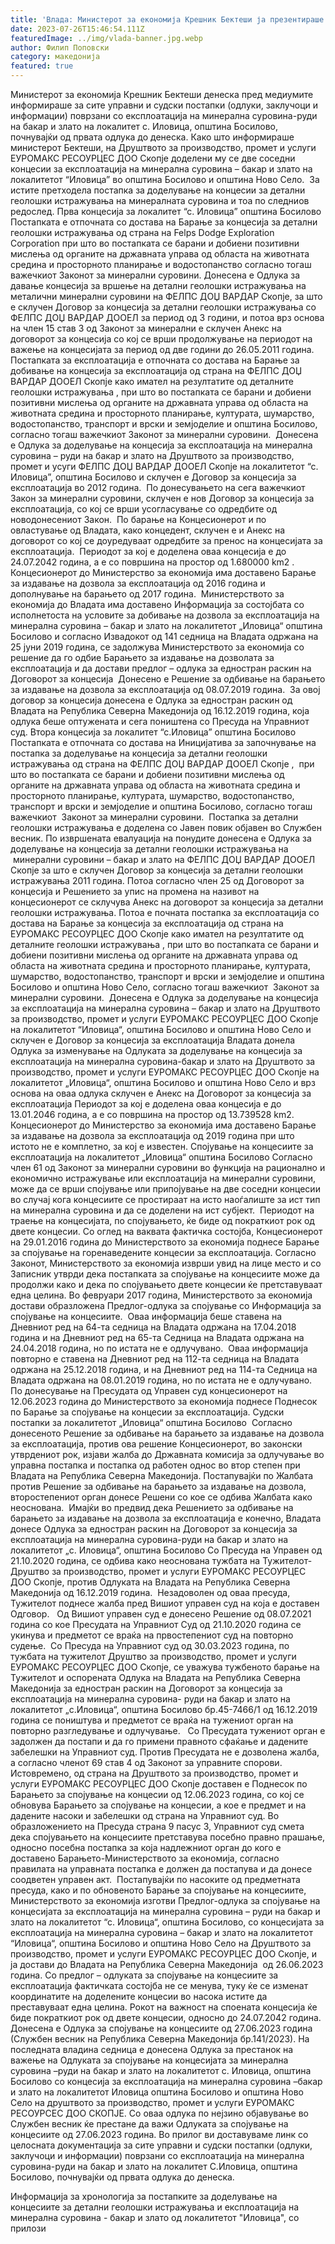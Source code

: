 ```yaml
---
title: 'Влада: Министерот за економија Крешник Бектеши ја презентираше целокупната документација за сите управни и судски постапки поврзани со доделување на концесиите за рудникот Иловица - 26 ЈУЛИ 2023'
date: 2023-07-26T15:46:54.111Z
featuredImage: ../img/vlada-banner.jpg.webp
author: Филип Поповски
category: македонија
featured: true
---
```

Министерот за економија Крешник Бектеши денеска пред медиумите информираше за сите управни и судски постапки (одлуки, заклучоци и информации) поврзани со експлоатација на минерална суровина-руди на бакар и злато на локалитет с. Иловица, општина Босилово, почнувајќи од првата одлука до денеска.
Како што информираше министерот Бектеши, на Друштвото за производство, промет и услуги ЕУРОМАКС РЕСОУРЦЕС ДОО Скопје доделени му се две соседни концесии за експлоатација на минерална суровина – бакар и злато на локалитетот “Иловица” во општина Босилово и општина Ново Село. 
За истите претходела постапка за доделување на концесии за детални геолошки истражувања на минералната суровина и тоа по следниов редослед.
Прва концесија за локалитет “с. Иловица” општина Босилово 
Постапката е отпочната со достава на Барање за концесија за детални геолошки истражувања од страна на Felps Dodge Exploration Corporation при што во постапката се барани и добиени позитивни мислења од органите на државната управа од областа на животната средина и просторното планирање и водостопанство согласно тогаш важечкиот Законот за минерални суровини.
Донесена е Одлука за давање концесија за вршење на детални геолошки истражувања на металични минерални суровини на ФЕЛПС ДОЏ ВАРДАР Скопје, за што е склучен Договор за концесија за детални геолошки истражувања со ФЕЛПС ДОЏ ВАРДАР ДООЕЛ за период од 3 години, и потоа врз основа на член 15 став 3 од Законот за минерални е склучен Анекс на договорот за концесија со кој се врши продолжување на периодот на важење на концесијата за период од две години до 26.05.2011 година. 
Постапката за експлоатација е отпочната со достава на Барање за добивање на концесија за експлоатација од страна на ФЕЛПС ДОЏ ВАРДАР ДООЕЛ Скопје како имател на резултатите од деталните геолошки истражувања , при што во постапката се барани и добиени позитивни мислења од органите на државната управа од областа на животната средина и просторното планирање, културата, шумарство, водостопанство, транспорт и врски и земјоделие и општина Босилово, согласно тогаш важечкиот Законот за минерални суровини. 
Донесена е Одлука за доделување на концесија за експлоатација на минерална суровина – руди на бакар и злато на Друштвото за производство, промет и усуги ФЕЛПС ДОЏ ВАРДАР ДООЕЛ Скопје на локалитетот “с. Иловица”, општина Босилово и склучен е Договор за концесија за експлоатација во 2012 година. 
По донесувањето на сега важечкиот Закон за минерални суровини, склучен е нов Договор за концесија за експлоатација, со кој се врши усогласување со одредбите од новодонесениот Закон. 
По барање на Концесионерот и по овластување од Владата, како концедент, склучен е и Анекс на договорот со кој се доуредуваат одредбите за пренос на концесијата за експлоатација.  Периодот за кој е доделена оваа концесија е до 24.07.2042 година, а е со површина на простор од 1.680000 km2 . Концесионерот до Министерство за економија има доставено Барање за издавање на дозвола за експлоатација од 2016 година и дополнување на барањето од 2017 година. 
Министерството за економија до Владата има доставено Информација за состојбата со исполнетоста на условите за добивање на дозвола за експлоатација на минерална суровина – бакар и злато на локалитетот „Иловица“ општина Босилово и согласно Извадокот од 141 седница на Владата одржана на 25 јуни 2019 година, се задолжува Министерството за економија со решение да го одбие Барањето за издавање на дозволата за експлоатација и да достави предлог – одлука за едностран раскин на Договорот за концесија 
Донесено е Решение за одбивање на барањето за издавање на дозвола за експлоатација од 08.07.2019 година. 
За овој договор за концесија донесена е Одлука за едностран раскин од Владата на Република Северна Македонија од 16.12.2019 година, која одлука беше оптужената и сега поништена со Пресуда на Управниот суд.
Втора концесија за локалитет “с.Иловица” општина Босилово
Постапката е отпочната со достава на Иницијатива за започнување на постапка за доделување на концесија за детални геолошки истражувања од страна на ФЕЛПС ДОЏ ВАРДАР ДООЕЛ Скопје ,  при што во постапката се барани и добиени позитивни мислења од органите на државната управа од областа на животната средина и просторното планирање, културата, шумарство, водостопанство, транспорт и врски и земјоделие и општина Босилово, согласно тогаш важечкиот  Законот за минерални суровини. 
Постапка за детални геолошки истражувања е доделена со Јавен повик објавен во Службен весник.
По извршената евалуација на понудите донесена е Одлука за доделување на концесија за детални геолошки истражувања на  минерални суровини – бакар и злато на ФЕЛПС ДОЏ ВАРДАР ДООЕЛ Скопје за што е склучен Договор за концесија за детални геолошки истражувања 2011 година.
Потоа согласно член 25 од Договорот за концесија и Решението за упис на промена на називот на концесионерот се склучува Анекс на договорот за концесија за детални геолошки истражувања.
Потоа е почната постапка за експлоатација со достава на Барање за концесија за експлоатација од страна на ЕУРОМАКС РЕСОУРЦЕС ДОО Скопје како имател на резултатите од деталните геолошки истражувања , при што во постапката се барани и добиени позитивни мислења од органите на државната управа од областа на животната средина и просторното планирање, културата, шумарство, водостопанство, транспорт и врски и земјоделие и општина Босилово и општина Ново Село, согласно тогаш важечкиот  Законот за минерални суровини. 
Донесена е Одлука за доделување на концесија за експлоатација на минерална суровина – бакар и злато на Друштвото за производство, промет и услуги ЕУРОМАКС РЕСОУРЦЕС ДОО Скопје на локалитетот “Иловица“, општина Босилово и општина Ново Село и склучен е Договор за концесија за експлоатација Владата донела Одлука за изменување на Одлуката за доделување на концесија за експлоатација на минерална суровина-бакар и злато на Друштвото за производство, промет и услуги ЕУРОМАКС РЕСОУРЦЕС ДОО Скопје на локалитетот „Иловица“, општина Босилово и општина Ново Село и врз основа на оваа одлука склучен е Анекс на Договорот за концесија за експлоатација
Периодот за кој е доделена оваа концесија е до 13.01.2046 година, а е со површина на простор од 13.739528 km2. Концесионерот до Министерство за економија има доставено Барање за издавање на дозвола за експлоатација од 2019 година при што истото не е комплетно, за кој е известен.
Спојување на концесиите за експлоатација на локалитетот „Иловица“ општина Босилово
Согласно член 61 од Законот за минерални суровини во функција на рационално и економично истражување или експлоатација на минерални суровини, може да се врши спојување или припојување на две соседни концесии во случај кога концесиите се простираат на исто наоѓалиште за ист тип на минерална суровина и да се доделени на ист субјект. 
Периодот на траење на концесијата, по спојувањето, ќе биде од пократкиот рок од двете концесии. Со оглед на ваквата фактичка состојба, Концесионерот на 29.01.2016 година до Министерството за економија поднесе Барање за спојување на горенаведените концесии за експлоатација. Согласно Законот, Министерството за економија изврши увид на лице место и со Записник утврди дека постапката за спојување на концесиите може да продолжи како и дека по спојувањето двете концесии ќе претставуваат една целина.
Во февруари 2017 година, Министерството за економија достави образложена Предлог-одлука за спојување со Информација за спојување на концесиите. 
Оваа информација беше ставена на Дневниот ред на 64-та седница на Владата одржана на 17.04.2018 година и на Дневниот ред на 65-та Седница на Владата одржана на 24.04.2018 година, но по истата не е одлучувано. 
Оваа информација повторно е ставена на Дневниот ред на 112-та седница на Владата одржана на 25.12.2018 година, и на Дневниот ред на 114-та Седница на Владата одржана на 08.01.2019 година, но по истата не е одлучувано. 
По донесување на Пресудата од Управен суд концесионерот на 12.06.2023 година до Министерството за економија поднесе Поднесок по Барање за спојување на концесии за експлоатација.
Судски постапки за локалитетот „Иловица“ општина Босилово 
Согласно донесеното Решение за одбивање на барањето за издавање на дозвола за експлоатација, против ова решение Концесионерот, во законски утврдениот рок, изјави жалба до Државната комисија за одлучување во управна постапка и постапка од работен однос во втор степен при Владата на Република Северна Македонија.
Постапувајќи по Жалбата против Решение за одбивање на барањето за издавање на дозвола, второстепениот орган донесе Решени со кое се одбива Жалбата како неоснована. 
Имајќи во предвид дека Решението за одбивање на барањето за издавање на дозвола за експлоатација е конечно, Владата донесе Одлука за едностран раскин на Договорот за концесија за експлоатација на минерална суровина-руди на бакар и злато на локалитетот „с. Иловица“, општина Босилово
Со Пресуда на Управен од 21.10.2020 година, се одбива како неоснована тужбата на Тужителот-Друштво за производство, промет и услуги ЕУРОМАКС РЕСОУРЦЕС ДОО Скопје, против Одлуката на Владата на Република Северна Македонија од 16.12.2019 година. 
Незадоволен од оваа пресуда, Тужителот поднесе жалба пред Вишиот управен суд на која е доставен Одговор.  
Од Вишиот управен суд е донесено Решение од 08.07.2021 година со кое Пресудата на Управниот Суд од 21.10.2020 година се укинува и предметот се враќа на првостепениот суд на повторно судење. 
Со Пресуда на Управниот суд од 30.03.2023 година, по тужбата на тужителот Друштво за производство, промет и услуги ЕУРОМАКС РЕСОУРЦЕС ДОО Скопје, се уважува тужбеното барање на Тужителот и оспорената Одлука на Владата на Република Северна Македонија за едностран раскин на Договорот за концесија за експлоатација на минерална суровина- руди на бакар и злато на локалитетот „с.Иловица“, општина Босилово бр.45-7466/1 од 16.12.2019 година се поништува и предметот се враќа на тужениот орган на повторно разгледување и одлучување.  
Со Пресудата тужениот орган е задолжен да постапи и да го примени правнoтo сфаќање и дадените забелешки на Управниот суд.
Против Пресудата не е дозволена жалба, а согласно членот 69 став 4 од Законот за управните спорови. 
Истовремено, од страна на Друштвото за производство, промет и услуги ЕУРОМАКС РЕСОУРЦЕС ДОО Скопје доставен е Поднесок по Барањето за спојување на концесии од 12.06.2023 година, со кој се обновува Барањето за спојување на концесии, а кое е предмет и на дадените насоки и забелешки од страна на Управниот суд. Во образложението на Пресуда страна 9 пасус 3, Управниот суд смета дека спојувањето на концесиите претставува посебно правно прашање, односно посебна постапка за која надлежниот орган до кого е доставено Барањето-Министерството за економија, согласно правилата на управната постапка е должен да постапува и да донесе соодветен управен акт. 
Постапувајќи по насоките од предметната пресуда, како и по обновеното Барање за спојување на концесиите, Министерството за економија изготви Предлог-одлука за спојување на концесијата за експлоатација на минерална суровина – руди на бакар и злато на локалитетот “с. Иловица“, општина Босилово, со концесијата за експлоатација на минерална суровина – бакар и злато на локалитетот “Иловица“, општина Босилово и општина Ново Село на Друштвото за производство, промет и услуги ЕУРОМАКС РЕСОУРЦЕС ДОО Скопје, и ја достави до Владата на Република Северна Македонија  од 26.06.2023 година.
Со предлог – одлуката за спојување на концесиите за експлоатација фактичката состојба не се менува, туку ќе се изменат координатите на доделените концесии во насока истите да преставуваат една целина. Рокот на важност на споената концесија ќе биде пократкиот рок од двете концесии, односно до 24.07.2042 година.
Донесена е Одлука за спојување на концесиите од 27.06.2023 година (Службен весник на Република Северна Македонија бр.141/2023).
На последната владина седница е донесена Одлука за престанок на важење на Одлуката за спојување на концесијата за минерална суровина –руди на бакар и злато на локалитетот с. Иловица, општина Босилово со концесија за експлоатација на минерална суровина –бакар и злато на локалитетот Иловица општина Босилово и општина Ново Село на друштвото за производство, промет и услуги ЕУРОМАКС РЕСОУРСЕС ДОО СКОПЈЕ.
Со оваа одлука по нејзино објавување во Службен весник ќе престане да важи Одлуката за спојување на концесиите од 27.06.2023 година.
Во прилог ви доставуваме линк со целосната документација за сите управни и судски постапки (одлуки, заклучоци и информации) поврзани со експлоатација на минерална суровина-руди на бакар и злато на локалитет С.Иловица, општина Босилово, почнувајќи од првата одлука до денеска.

Информација за хронологија за постапките за доделување на концесиите за детални геолошки истражувања и експлоатација на минерална суровина - бакар и злато од локалитетот "Иловица", со прилози
 
